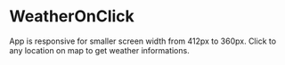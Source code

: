 # WeatherOnClick
App is responsive for smaller screen width from 412px to 360px.
Click to any location on map to get weather informations.

